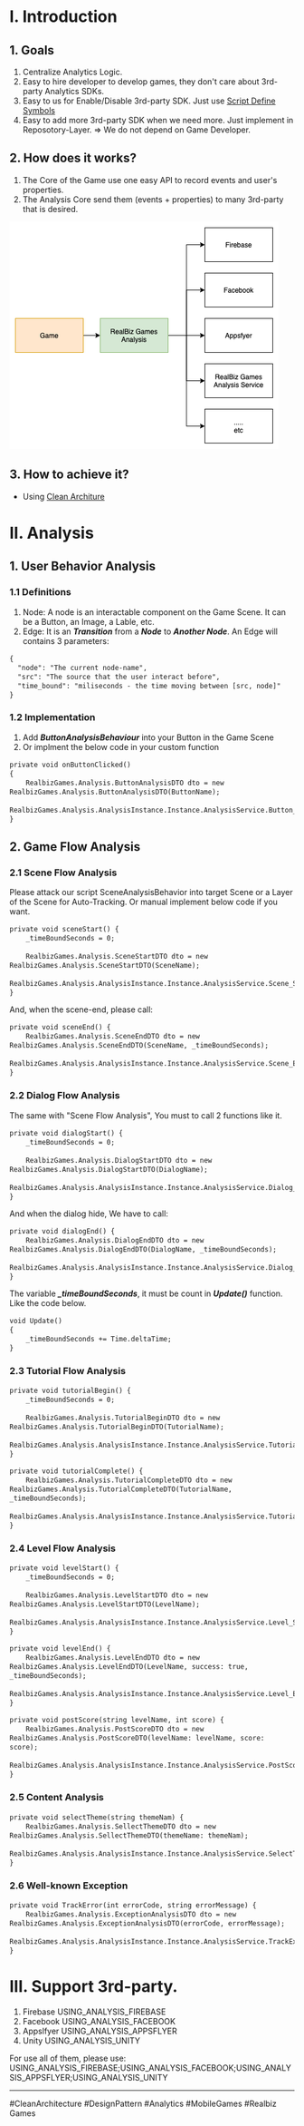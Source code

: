 # I. Introduction

## 1. Goals
1. Centralize Analytics Logic.
2. Easy to hire developer to develop games, they don't care about 3rd-party Analytics SDKs.
3. Easy to us for Enable/Disable 3rd-party SDK. Just use [Script Define Symbols](https://docs.unity3d.com/Manual/PlatformDependentCompilation.html)
4. Easy to add more 3rd-party SDK when we need more. Just implement in Reposotory-Layer. => We do not depend on Game Developer.

## 2. How does it works?
1. The Core of the Game use one easy API to record events and user's properties.
2. The Analysis Core send them (events + properties) to many 3rd-party that is desired.

![Overview Image](Images~/RealBizGames_Analysis.png)

## 3. How to achieve it?
- Using [Clean Architure](https://blog.cleancoder.com/uncle-bob/2012/08/13/the-clean-architecture.html)

# II. Analysis

## 1. User Behavior Analysis

### 1.1 Definitions
1. Node: A node is an interactable component on the Game Scene. It can be a Button, an Image, a Lable, etc.
2. Edge: It is an ***Transition*** from a ***Node*** to ***Another Node***. An Edge will contains 3 parameters:

```
{
  "node": "The current node-name",
  "src": "The source that the user interact before",
  "time_bound": "miliseconds - the time moving between [src, node]"
}
```
### 1.2 Implementation
1. Add ***ButtonAnalysisBehaviour*** into your Button in the Game Scene
2. Or implment the below code in your custom function

```
private void onButtonClicked()
{
    RealbizGames.Analysis.ButtonAnalysisDTO dto = new RealbizGames.Analysis.ButtonAnalysisDTO(ButtonName);
    RealbizGames.Analysis.AnalysisInstance.Instance.AnalysisService.Button_Click(dto);
}
```
## 2. Game Flow Analysis

### 2.1 Scene Flow Analysis
Please attack our script SceneAnalysisBehavior into target Scene or a Layer of the Scene for Auto-Tracking. Or manual implement below code if you want.

```
private void sceneStart() {
    _timeBoundSeconds = 0;

    RealbizGames.Analysis.SceneStartDTO dto = new RealbizGames.Analysis.SceneStartDTO(SceneName);
    RealbizGames.Analysis.AnalysisInstance.Instance.AnalysisService.Scene_Start(dto);
}
```
And, when the scene-end, please call:
```
private void sceneEnd() {
    RealbizGames.Analysis.SceneEndDTO dto = new RealbizGames.Analysis.SceneEndDTO(SceneName, _timeBoundSeconds);
    RealbizGames.Analysis.AnalysisInstance.Instance.AnalysisService.Scene_End(dto);
}
```
### 2.2 Dialog Flow Analysis
The same with "Scene Flow Analysis", You must to call 2 functions like it.
```
private void dialogStart() {
    _timeBoundSeconds = 0;

    RealbizGames.Analysis.DialogStartDTO dto = new RealbizGames.Analysis.DialogStartDTO(DialogName);
    RealbizGames.Analysis.AnalysisInstance.Instance.AnalysisService.Dialog_Start(dto);
}
```
And when the dialog hide, We have to call:
```
private void dialogEnd() {
    RealbizGames.Analysis.DialogEndDTO dto = new RealbizGames.Analysis.DialogEndDTO(DialogName, _timeBoundSeconds);
    RealbizGames.Analysis.AnalysisInstance.Instance.AnalysisService.Dialog_End(dto);
}
```
The variable ***_timeBoundSeconds***, it must be count in ***Update()*** function. Like the code below.
```
void Update()
{
    _timeBoundSeconds += Time.deltaTime;
}
```
### 2.3 Tutorial Flow Analysis
```
private void tutorialBegin() {
    _timeBoundSeconds = 0;

    RealbizGames.Analysis.TutorialBeginDTO dto = new RealbizGames.Analysis.TutorialBeginDTO(TutorialName);
    RealbizGames.Analysis.AnalysisInstance.Instance.AnalysisService.Tutorial_Begin(dto);
}
```

```
private void tutorialComplete() {
    RealbizGames.Analysis.TutorialCompleteDTO dto = new RealbizGames.Analysis.TutorialCompleteDTO(TutorialName, _timeBoundSeconds);
    RealbizGames.Analysis.AnalysisInstance.Instance.AnalysisService.Tutorial_Complete(dto);
}
```
### 2.4 Level Flow Analysis
```
private void levelStart() {
    _timeBoundSeconds = 0;

    RealbizGames.Analysis.LevelStartDTO dto = new RealbizGames.Analysis.LevelStartDTO(LevelName);
    RealbizGames.Analysis.AnalysisInstance.Instance.AnalysisService.Level_Start(dto);
}
```

```
private void levelEnd() {
    RealbizGames.Analysis.LevelEndDTO dto = new RealbizGames.Analysis.LevelEndDTO(LevelName, success: true, _timeBoundSeconds);
    RealbizGames.Analysis.AnalysisInstance.Instance.AnalysisService.Level_End(dto);
}
```

```
private void postScore(string levelName, int score) {
    RealbizGames.Analysis.PostScoreDTO dto = new RealbizGames.Analysis.PostScoreDTO(levelName: levelName, score: score);
    RealbizGames.Analysis.AnalysisInstance.Instance.AnalysisService.PostScore(dto);
}
```
### 2.5 Content Analysis
```
private void selectTheme(string themeNam) {
    RealbizGames.Analysis.SellectThemeDTO dto = new RealbizGames.Analysis.SellectThemeDTO(themeName: themeNam);
    RealbizGames.Analysis.AnalysisInstance.Instance.AnalysisService.SelectTheme(dto);
}
```
### 2.6 Well-known Exception
```
private void TrackError(int errorCode, string errorMessage) {
    RealbizGames.Analysis.ExceptionAnalysisDTO dto = new RealbizGames.Analysis.ExceptionAnalysisDTO(errorCode, errorMessage);
    RealbizGames.Analysis.AnalysisInstance.Instance.AnalysisService.TrackException(dto);
}
```

# III. Support 3rd-party.
1. Firebase USING_ANALYSIS_FIREBASE
2. Facebook USING_ANALYSIS_FACEBOOK
3. Appslfyer USING_ANALYSIS_APPSFLYER
4. Unity USING_ANALYSIS_UNITY

For use all of them, please use: USING_ANALYSIS_FIREBASE;USING_ANALYSIS_FACEBOOK;USING_ANALYSIS_APPSFLYER;USING_ANALYSIS_UNITY

---------------------------------------------------------------------------------------------------
#CleanArchitecture
#DesignPattern
#Analytics
#MobileGames
#Realbiz Games
